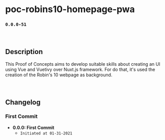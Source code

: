 # poc-robins10-homepage-pwa
### `0.0.0-51`
#### <br/>
## Description
This Proof of Concepts aims to develop suitable skills about creating an UI using Vue and Vuetivy over Nuxt.js framework. For do that, it's used the creation of the Robin's 10 webpage as background.
#### <br/>
## Changelog
### First Commit
- **0.0.0: First Commit**
  - `Initiated at 01-31-2021`